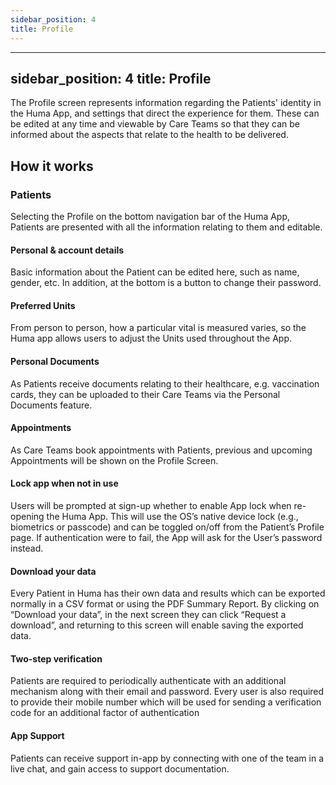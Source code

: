 ```yaml
---
sidebar_position: 4
title: Profile
---
```

---
sidebar_position: 4
title: Profile
---

The Profile screen represents information regarding the Patients' identity in the Huma App, and settings that direct the experience for them. These can be edited at any time and viewable by Care Teams so that they can be informed about the aspects that relate to the health to be delivered.

## How it works

### Patients

Selecting the Profile on the bottom navigation bar of the Huma App, Patients are presented with all the information relating to them and editable.

#### Personal & account details

Basic information about the Patient can be edited here, such as name, gender, etc. In addition, at the bottom is a button to change their password.

#### Preferred Units

From person to person, how a particular vital is measured varies, so the Huma app allows users to adjust the Units used throughout the App.

#### Personal Documents

As Patients receive documents relating to their healthcare, e.g. vaccination cards, they can be uploaded to their Care Teams via the Personal Documents feature.

#### Appointments

As Care Teams book appointments with Patients, previous and upcoming Appointments will be shown on the Profile Screen. 

#### Lock app when not in use

Users will be prompted at sign-up whether to enable App lock when re-opening the Huma App. This will use the OS’s native device lock (e.g., biometrics or passcode) and can be toggled on/off from the Patient’s Profile page. If authentication were to fail, the App will ask for the User’s password instead.
#### Download your data

Every Patient in Huma has their own data and results which can be exported normally in a CSV format or using the PDF Summary Report. By clicking on “Download your data”, in the next screen they can click “Request a download”, and returning to this screen will enable saving the exported data.

#### Two-step verification

Patients are required to periodically authenticate with an additional mechanism along with their email and password. Every user is also required to provide their mobile number which will be used for sending a verification code for an additional factor of authentication

#### App Support

Patients can receive support in-app by connecting with one of the team in a live chat, and gain access to support documentation.
